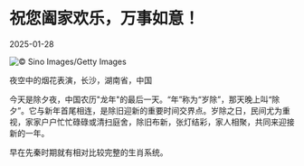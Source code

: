 # 祝您阖家欢乐，万事如意！

2025-01-28

![](https://cn.bing.com/th?id=OHR.LunarNewYearEve25Y_ZH-CN6059625695_UHD.jpg "© Sino Images/Getty Images")

夜空中的烟花表演，长沙，湖南省，中国

今天是除夕夜，中国农历"龙年"的最后一天。“年”称为“岁除”，那天晚上叫“除夕”。它与新年首尾相连，是除旧迎新的重要时间交界点。岁除之日，民间尤为重视，家家户户忙忙碌碌或清扫庭舍，除旧布新，张灯结彩，家人相聚，共同来迎接新的一年。

早在先秦时期就有相对比较完整的生肖系统。

